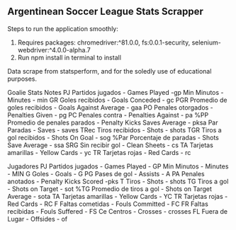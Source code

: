 ## Argentinean Soccer League Stats Scrapper

Steps to run the application smoothly:
1. Requires packages: chromedriver:^81.0.0, fs:0.0.1-security, selenium-webdriver:^4.0.0-alpha.7
2. Run npm install in terminal to install


Data scrape from statsperform, and for the soledly use of educational purposes.

Goalie Stats Notes
PJ	Partidos jugados - Games Played -gp
Min	Minutos - Minutes - min
GR	Goles recibidos - Goals Conceded - gc
PGR	Promedio de goles recibidos - Goals Against Average - gaa
PO	Penales otorgados - Penalties Given - pg
PC	Penales contra - Penalties Against - pa
%PP	Promedio de penales parados - Penalty Kicks Saves Average - pksa
Par	Paradas - Saves - saves
TRec	Tiros recibidos - Shots - shots
TGR	Tiros a gol recibidos - Shots On Goal - sog
%Par	Porcentaje de paradas - Shots Save Average - ssa
SRG	Sin recibir gol - Clean Sheets - cs
TA	Tarjetas amarillas - Yellow Cards - yc
TR	Tarjetas rojas - Red Cards - rc

Jugadores
PJ	Partidos jugados - Games Played - GP
Min	Minutos - Minutes - MIN
G	Goles - Goals - G
PG	Pases de gol - Assists - A
PA	Penales anotados - Penalty Kicks Scored -pks
T	Tiros - Shots - shots
TG	Tiros a gol - Shots on Target - sot
%TG	Promedio de tiros a gol - Shots on Target Average - sota
TA	Tarjetas amarillas - Yellow Cards - YC
TR	Tarjetas rojas - Red Cards - RC
F	Faltas cometidas - Fouls Committed - FC
FR	Faltas recibidas - Fouls Suffered - FS
Ce	Centros - Crosses - crosses
FL	Fuera de Lugar - Offsides - of